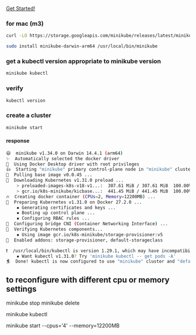 [Get Started!](https://minikube.sigs.k8s.io/docs/start/)

### for mac (m3)
```bash
curl -LO https://storage.googleapis.com/minikube/releases/latest/minikube-darwin-arm64

sudo install minikube-darwin-arm64 /usr/local/bin/minikube
````

### get a kubectl version appropriate to minikube version
```bash
minikube kubectl
```

### verify
```bash
kubectl version
```


### create a cluster 
```bash
minikube start
```
#### response
```bash
😄  minikube v1.34.0 on Darwin 14.4.1 (arm64)
✨  Automatically selected the docker driver
📌  Using Docker Desktop driver with root privileges
👍  Starting "minikube" primary control-plane node in "minikube" cluster
🚜  Pulling base image v0.0.45 ...
💾  Downloading Kubernetes v1.31.0 preload ...
    > preloaded-images-k8s-v18-v1...:  307.61 MiB / 307.61 MiB  100.00% 12.93 M
    > gcr.io/k8s-minikube/kicbase...:  441.45 MiB / 441.45 MiB  100.00% 17.02 M
🔥  Creating docker container (CPUs=2, Memory=12200MB) ...
🐳  Preparing Kubernetes v1.31.0 on Docker 27.2.0 ...
    ▪ Generating certificates and keys ...
    ▪ Booting up control plane ...
    ▪ Configuring RBAC rules ...
🔗  Configuring bridge CNI (Container Networking Interface) ...
🔎  Verifying Kubernetes components...
    ▪ Using image gcr.io/k8s-minikube/storage-provisioner:v5
🌟  Enabled addons: storage-provisioner, default-storageclass

❗  /usr/local/bin/kubectl is version 1.29.1, which may have incompatibilities with Kubernetes 1.31.0.
    ▪ Want kubectl v1.31.0? Try 'minikube kubectl -- get pods -A'
🏄  Done! kubectl is now configured to use "minikube" cluster and "default" namespace by default
```

## to reconfigure with different cpu or memory settings
minikube stop
minikube delete

minikube kubectl

minikube start  --cpus='4'   --memory=12200MB